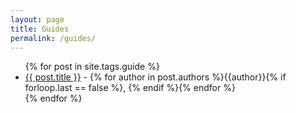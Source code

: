 ```yaml
---
layout: page
title: Guides
permalink: /guides/
---
```

<div id="table-container" class="table-dark"></div>

<ul>
  {% for post in site.tags.guide %}
    <li><a href="{{ post.url }}">{{ post.title }}</a> - {% for author in post.authors %}{{author}}{% if forloop.last == false %}, {% endif %}{% endfor %}</li>
  {% endfor %}
</ul>

